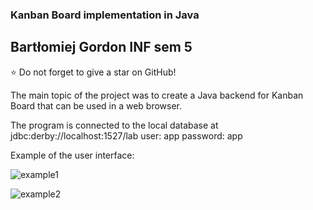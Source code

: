 ### Kanban Board implementation in Java
## Bartłomiej Gordon INF sem 5
⭐ Do not forget to give a star on GitHub!

The main topic of the project was to create a Java backend for Kanban Board that can be used in a web browser. 

The program is connected to the local database at jdbc:derby://localhost:1527/lab
user: app
password: app

Example of the user interface:

![example1](https://user-images.githubusercontent.com/69083596/218280024-0357c0a2-2ec4-4594-b6e0-aca2d7e22a83.png)

![example2](https://user-images.githubusercontent.com/69083596/218280026-ec776d5c-5ebd-4689-8076-154b7da3eaf7.png)

